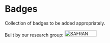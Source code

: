 # Badges

Collection of badges to be added appropriately.

Built by our research group: <a href="http://sivaramambikasaran.com/research/"> <img border="0" alt="SAFRAN" src="https://img.shields.io/badge/built%20by-SAFRAN-orange.svg" width="100" height="20"> </a>
